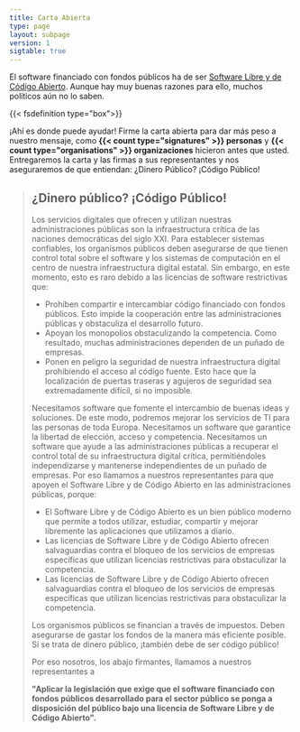 ```yaml
---
title: Carta Abierta
type: page
layout: subpage
version: 1
sigtable: true
---
```


El software financiado con fondos públicos ha de ser [Software Libre y de Código Abierto][fs]. Aunque hay muy buenas razones para ello, muchos políticos aún no lo saben.

{{< fsdefinition type="box">}}

¡Ahí es donde puede ayudar! Firme la carta abierta para dar más peso a nuestro mensaje, como **{{< count type="signatures" >}} personas** y **{{< count type="organisations" >}} organizaciones** hicieron antes que usted. Entregaremos la carta y las firmas a sus representantes y nos aseguraremos de que entiendan: ¿Dinero Público? ¡Código Público!

> ## ¿Dinero público? ¡Código Público!
> 
> Los servicios digitales que ofrecen y utilizan nuestras administraciones públicas son la infraestructura crítica de las naciones democráticas del siglo XXI. Para establecer sistemas confiables, los organismos públicos deben asegurarse de que tienen control total sobre el software y los sistemas de computación en el centro de nuestra infraestructura digital estatal. Sin embargo, en este momento, esto es raro debido a las licencias de software restrictivas que:
> 
> * Prohíben compartir e intercambiar código financiado con fondos públicos. Esto impide la cooperación entre las administraciones públicas y obstaculiza el desarrollo futuro.
> * Apoyan los monopolios obstaculizando la competencia. Como resultado, muchas administraciones dependen de un puñado de empresas.
> * Ponen en peligro la seguridad de nuestra infraestructura digital prohibiendo el acceso al código fuente. Esto hace que la localización de puertas traseras y agujeros de seguridad sea extremadamente difícil, si no imposible.
> 
> Necesitamos software que fomente el intercambio de buenas ideas y soluciones. De este modo, podremos mejorar los servicios de TI para las personas de toda Europa. Necesitamos un software que garantice la libertad de elección, acceso y competencia. Necesitamos un software que ayude a las administraciones públicas a recuperar el control total de su infraestructura digital crítica, permitiéndoles independizarse y mantenerse independientes de un puñado de empresas. Por eso llamamos a nuestros representantes para que apoyen el Software Libre y de Código Abierto en las administraciones públicas, porque:
> 
> * El Software Libre y de Código Abierto es un bien público moderno que permite a todos utilizar, estudiar, compartir y mejorar libremente las aplicaciones que utilizamos a diario.
> * Las licencias de Software Libre y de Código Abierto ofrecen salvaguardias contra el bloqueo de los servicios de empresas específicas que utilizan licencias restrictivas para obstaculizar la competencia.
> * Las licencias de Software Libre y de Código Abierto ofrecen salvaguardias contra el bloqueo de los servicios de empresas específicas que utilizan licencias restrictivas para obstaculizar la competencia.
> 
> Los organismos públicos se financian a través de impuestos. Deben asegurarse de gastar los fondos de la manera más eficiente posible. Si se trata de dinero público, ¡también debe de ser código público!
> 
> Por eso nosotros, los abajo firmantes, llamamos a nuestros representantes a
> 
> **"Aplicar la legislación que exige que el software financiado con fondos públicos desarrollado para el sector público se ponga a disposición del público bajo una licencia de Software Libre y de Código Abierto".**

[fs]: https://fsfe.org/freesoftware/basics/summary.html "El Software Libre otorga a todo el mundo el derecho a usar, entender, adaptar y compartir software. Estos derechos ayudan a apoyar otras libertades fundamentales como la libertad de expresión, de prensa y la privacidad."
